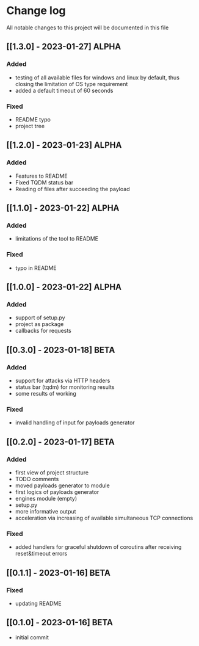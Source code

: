 # Change log
All notable changes to this project will be documented in this file

## [[1.3.0] - 2023-01-27] ALPHA
### Added
- testing of all available files for windows and linux by default, thus closing the limitation of OS type requirement
- added a default timeout of 60 seconds
### Fixed
- README typo
- project tree

## [[1.2.0] - 2023-01-23] ALPHA
### Added
- Features to README
- Fixed TQDM status bar
- Reading of files after succeeding the payload

## [[1.1.0] - 2023-01-22] ALPHA
### Added
- limitations of the tool to README
### Fixed
- typo in README

## [[1.0.0] - 2023-01-22] ALPHA
### Added
- support of setup.py
- project as package
- callbacks for requests

## [[0.3.0] - 2023-01-18] BETA
### Added
- support for attacks via HTTP headers
- status bar (tqdm) for monitoring results
- some results of working
### Fixed
- invalid handling of input for payloads generator

## [[0.2.0] - 2023-01-17] BETA
### Added
- first view of project structure
- TODO comments
- moved payloads generator to module
- first logics of payloads generator
- engines module (empty)
- setup.py
- more informative output
- acceleration via increasing of available simultaneous TCP connections
### Fixed
- added handlers for graceful shutdown of coroutins after receiving reset&timeout errors

## [[0.1.1] - 2023-01-16] BETA
### Fixed
- updating README

## [[0.1.0] - 2023-01-16] BETA
- initial commit